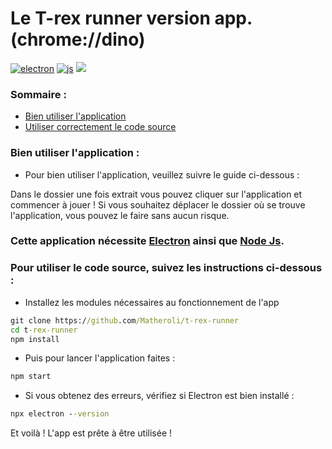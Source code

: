 # Le T-rex runner version app. (chrome://dino)
<p>
  <a href="https://electronjs.org"><img alt="electron" src="https://img.shields.io/badge/-Electron-47848F?style=flat-square&logo=electron&logoColor=black" /></a>
  <a href="https://developer.mozilla.org/docs/Web/JavaScript"><img alt="js" src="https://img.shields.io/badge/-JavaScript-FFEE00?style=flat-square&logo=javascript&logoColor=black" /></a>
  <a href="https://github.com/Matheroli/t-rex-runner/releases"><img src="https://img.shields.io/github/downloads/Matheroli/t-rex-runner/total?color=green&style=plastic"></a>
</p>

### Sommaire :
- <a href="#bien-utiliser-lapplication-">Bien utiliser l'application</a>
- <a href="#cette-application-n%C3%A9cessite-electron-ainsi-que-node-js">Utiliser correctement le code source</a>

  
### Bien utiliser l'application :

- Pour bien utiliser l'application, veuillez suivre le guide ci-dessous :

Dans le dossier une fois extrait vous pouvez cliquer sur l'application et commencer à jouer ! 
Si vous souhaitez déplacer le dossier où se trouve l'application, vous pouvez le faire sans aucun risque.

### Cette application nécessite <a href="https://electronjs.org">Electron</a> ainsi que <a href="https://nodejs.org/fr">Node Js</a>.

### Pour utiliser le code source, suivez les instructions ci-dessous :

 - Installez les modules nécessaires au fonctionnement de l'app

```cmd
git clone https://github.com/Matheroli/t-rex-runner
cd t-rex-runner
npm install
```

- Puis pour lancer l'application faites :

```cmd
npm start
```

- Si vous obtenez des erreurs, vérifiez si Electron est bien installé :

```cmd
npx electron --version
```

Et voilà ! L'app est prête à être utilisée !

